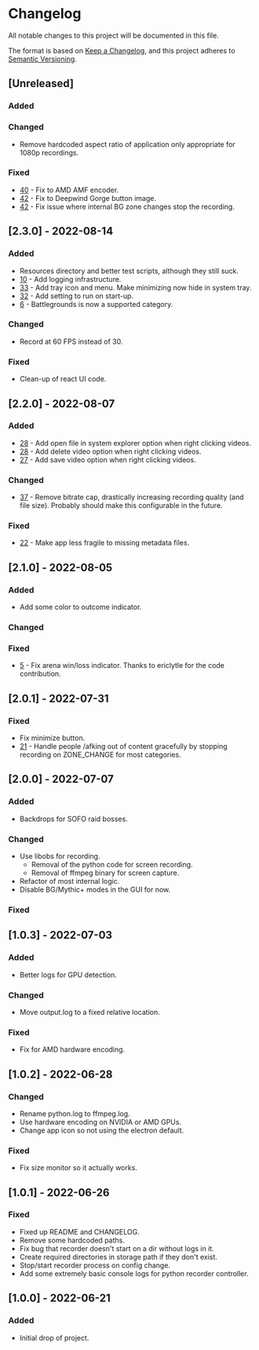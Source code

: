 # Changelog
All notable changes to this project will be documented in this file.

The format is based on [Keep a Changelog](https://keepachangelog.com/en/1.0.0/),
and this project adheres to [Semantic Versioning](https://semver.org/spec/v2.0.0.html).

## [Unreleased]
### Added

### Changed
- Remove hardcoded aspect ratio of application only appropriate for 1080p recordings. 

### Fixed
- [40](https://github.com/aza547/wow-recorder/issues/40) - Fix to AMD AMF encoder. 
- [42](https://github.com/aza547/wow-recorder/issues/42) - Fix to Deepwind Gorge button image.
- [42](https://github.com/aza547/wow-recorder/issues/42) - Fix issue where internal BG zone changes stop the recording.

## [2.3.0] - 2022-08-14
### Added
- Resources directory and better test scripts, although they still suck.
- [10](https://github.com/aza547/wow-recorder/issues/10) - Add logging infrastructure. 
- [33](https://github.com/aza547/wow-recorder/issues/33) - Add tray icon and menu. Make minimizing now hide in system tray.
- [32](https://github.com/aza547/wow-recorder/issues/32) - Add setting to run on start-up. 
- [6](https://github.com/aza547/wow-recorder/issues/6) - Battlegrounds is now a supported category.

### Changed
- Record at 60 FPS instead of 30. 

### Fixed
- Clean-up of react UI code. 

## [2.2.0] - 2022-08-07
### Added
- [28](https://github.com/aza547/wow-recorder/issues/28) - Add open file in system explorer option when right clicking videos.
- [28](https://github.com/aza547/wow-recorder/issues/28) - Add delete video option when right clicking videos.
- [27](https://github.com/aza547/wow-recorder/issues/27) - Add save video option when right clicking videos.

### Changed
- [37](https://github.com/aza547/wow-recorder/issues/37) - Remove bitrate cap, drastically increasing recording quality (and file size). Probably should make this configurable in the future. 

### Fixed
- [22](https://github.com/aza547/wow-recorder/issues/22) - Make app less fragile to missing metadata files. 

## [2.1.0] - 2022-08-05
### Added
- Add some color to outcome indicator. 

### Changed

### Fixed
- [5](https://github.com/aza547/wow-recorder/issues/5) - Fix arena win/loss indicator. Thanks to ericlytle for the code contribution. 

## [2.0.1] - 2022-07-31

### Fixed
- Fix minimize button.
- [21](https://github.com/aza547/wow-recorder/issues/21) - Handle people /afking out of content gracefully by stopping recording on ZONE_CHANGE for most categories.

## [2.0.0] - 2022-07-07
### Added
- Backdrops for SOFO raid bosses.

### Changed
- Use libobs for recording.
  - Removal of the python code for screen recording.
  - Removal of ffmpeg binary for screen capture. 
- Refactor of most internal logic.
- Disable BG/Mythic+ modes in the GUI for now. 

### Fixed

## [1.0.3] - 2022-07-03
### Added
- Better logs for GPU detection.

### Changed
- Move output.log to a fixed relative location. 

### Fixed
- Fix for AMD hardware encoding.

## [1.0.2] - 2022-06-28
### Changed
- Rename python.log to ffmpeg.log.
- Use hardware encoding on NVIDIA or AMD GPUs.
- Change app icon so not using the electron default. 

### Fixed
- Fix size monitor so it actually works. 

## [1.0.1] - 2022-06-26
### Fixed
- Fixed up README and CHANGELOG. 
- Remove some hardcoded paths.
- Fix bug that recorder doesn't start on a dir without logs in it.
- Create required directories in storage path if they don't exist. 
- Stop/start recorder process on config change.
- Add some extremely basic console logs for python recorder controller. 

## [1.0.0] - 2022-06-21
### Added
- Initial drop of project. 